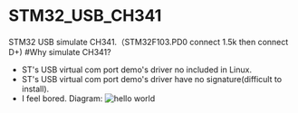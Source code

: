 STM32_USB_CH341
===============
STM32 USB simulate CH341.（STM32F103.PD0 connect 1.5k then connect D+)
#Why simulate CH341?
* ST's USB virtual com port demo's driver no included in Linux.
* ST's USB virtual com port demo's driver have no signature(difficult to install).
* I feel bored.
Diagram:
![hello world](https://github.com/blackmiaool/STM32_USB_CH341/blob/master/diagram.png)
